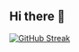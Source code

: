 ## Hi there 👋

<!--
**Irtaza2009/Irtaza2009** is a ✨ _special_ ✨ repository because its `README.md` (this file) appears on your GitHub profile.

Here are some ideas to get you started:

- 🔭 I’m currently working on ...
- 🌱 I’m currently learning ...
- 👯 I’m looking to collaborate on ...
- 🤔 I’m looking for help with ...
- 💬 Ask me about ...
- 📫 How to reach me: ...
- 😄 Pronouns: ...
- ⚡ Fun fact: ...
-->

[![GitHub Streak](https://streak-stats.demolab.com?user=Irtaza2009&theme=dark&date_format=j%20M%5B%20Y%5D&background=45%2C1DFFD2%2CEB5454&dates=000000&border=000000&stroke=391414&currStreakLabel=FF9335)](https://git.io/streak-stats)
